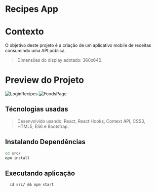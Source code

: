 # Recipes App

# Contexto
O objetivo deste projeto é a criação de um aplicativo mobile de receitas consumindo uma API pública.
>Dimensões do display adotado: 360x640.

# Preview do Projeto

![LoginRecipes](https://user-images.githubusercontent.com/88159224/198904817-155cd44a-8e7f-470b-8ce2-280de5163ec9.png)
![FoodsPage](https://user-images.githubusercontent.com/88159224/198904827-e5c10011-db32-4005-9129-731a6eda06bd.png)

## Técnologias usadas

> Desenvolvido usando: React, React Hooks, Context API, CSS3, HTML5, ES6 e Bootstrap.

## Instalando Dependências

```bash
cd src/
npm install
``` 
## Executando aplicação

  ```
    cd src/ && npm start
  ```
